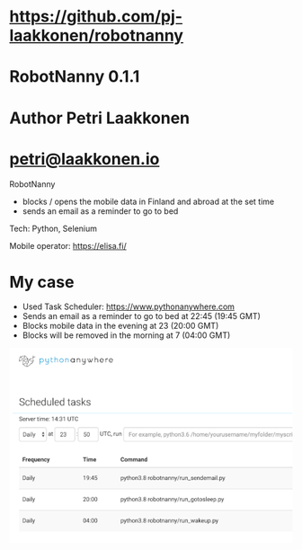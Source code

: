 # https://github.com/pj-laakkonen/robotnanny
# RobotNanny 0.1.1
# Author Petri Laakkonen
# petri@laakkonen.io

RobotNanny
- blocks / opens the mobile data in Finland and abroad at the set time
- sends an email as a reminder to go to bed

Tech: Python, Selenium

Mobile operator: https://elisa.fi/

# My case
- Used Task Scheduler: https://www.pythonanywhere.com
- Sends an email as a reminder to go to bed at 22:45 (19:45 GMT)
- Blocks mobile data in the evening at 23 (20:00 GMT)
- Blocks will be removed in the morning at 7 (04:00 GMT)

![image](pics/tasks.png)

